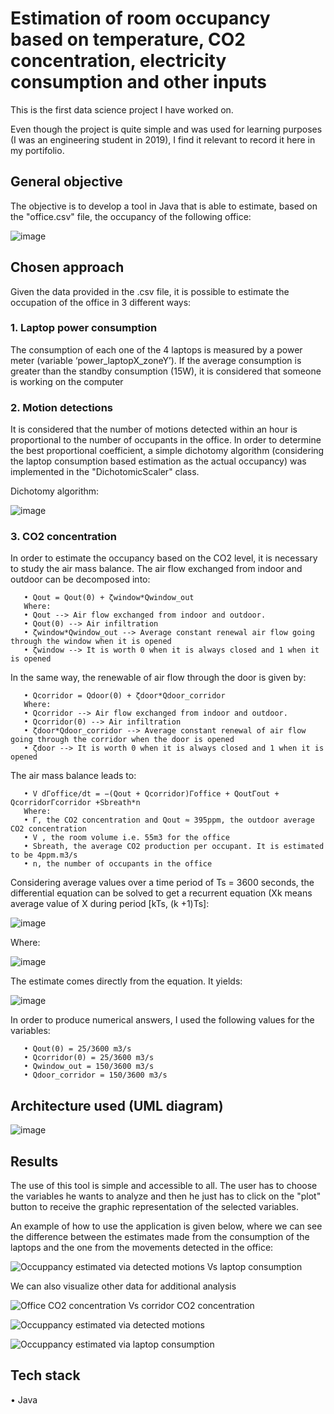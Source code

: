 # Estimation of room occupancy based on temperature, CO2 concentration, electricity consumption and other inputs

This is the first data science project I have worked on. 

Even though the project is quite simple and was used for learning purposes (I was an engineering student in 2019), I find it relevant to record it here in my portifolio.

## General objective

The objective is to develop a tool in Java that is able to estimate, based on the "office.csv" file, the occupancy of the following office:

![image](https://user-images.githubusercontent.com/49452402/139596994-101fa9d1-5486-4ad3-b401-18aae12d03d6.png)

## Chosen approach

Given the data provided in the .csv file, it is possible to estimate the occupation of the office in 3 different ways:

### 1. Laptop power consumption
The consumption of each one of the 4 laptops is measured by a power meter (variable ‘power_laptopX_zoneY’). If the average consumption is greater than the standby consumption (15W), it is considered that someone is working on the computer
      
### 2. Motion detections
It is considered that the number of motions detected within an hour is proportional to the number of occupants in the office. In order to determine the best proportional coefficient, a simple dichotomy algorithm (considering the laptop consumption based estimation as the actual occupancy) was implemented in the "DichotomicScaler" class.

<p>Dichotomy algorithm:</p>

![image](https://user-images.githubusercontent.com/49452402/139597896-ea42ce53-ac92-48b7-97c2-e9db23d03f0c.png) 

### 3. CO2 concentration
In order to estimate the occupancy based on the CO2 level, it is necessary to study the air mass balance. The air flow exchanged from indoor and outdoor can be decomposed into:
       
       • Qout = Qout(0) + ζwindow*Qwindow_out
       Where:
       • Qout --> Air flow exchanged from indoor and outdoor.
       • Qout(0) --> Air infiltration
       • ζwindow*Qwindow_out --> Average constant renewal air flow going through the window when it is opened
       • ζwindow --> It is worth 0 when it is always closed and 1 when it is opened

In the same way, the renewable of air flow through the door is given by:

       • Qcorridor = Qdoor(0) + ζdoor*Qdoor_corridor
       Where:
       • Qcorridor --> Air flow exchanged from indoor and outdoor.
       • Qcorridor(0) --> Air infiltration
       • ζdoor*Qdoor_corridor --> Average constant renewal of air flow going through the corridor when the door is opened
       • ζdoor --> It is worth 0 when it is always closed and 1 when it is opened

The air mass balance leads to:

       • V dΓoffice/dt = −(Qout + Qcorridor)Γoffice + QoutΓout + QcorridorΓcorridor +Sbreath*n
       Where:
       • Γ, the CO2 concentration and Qout ≈ 395ppm, the outdoor average CO2 concentration
       • V , the room volume i.e. 55m3 for the office
       • Sbreath, the average CO2 production per occupant. It is estimated to be 4ppm.m3/s
       • n, the number of occupants in the office

<p>Considering average values over a time period of Ts = 3600 seconds, the differential equation can be solved to get a recurrent equation (Xk means average value of X during period [kTs, (k +1)Ts]:</p> 

![image](https://user-images.githubusercontent.com/49452402/139601293-f9030b13-5367-4cf1-8b6d-2b6353bd8edc.png)

<p>Where:</p> 

![image](https://user-images.githubusercontent.com/49452402/139601301-93264c0b-a555-46f6-ad87-04966f63e21d.png)

<p>The estimate comes directly from the equation. It yields:</p>

![image](https://user-images.githubusercontent.com/49452402/139601354-fc2579a3-b296-4ade-8154-a16a6803a138.png)

In order to produce numerical answers, I used the following values for the variables:

       • Qout(0) = 25/3600 m3/s
       • Qcorridor(0) = 25/3600 m3/s
       • Qwindow_out = 150/3600 m3/s
       • Qdoor_corridor = 150/3600 m3/s
 
## Architecture used (UML diagram)

![image](https://user-images.githubusercontent.com/49452402/139602362-38e0f680-5335-420b-ac93-03f0feef9acd.png)


## Results

The use of this tool is simple and accessible to all. The user has to choose the variables he wants to analyze and then he just has to click on the "plot" button to receive the graphic representation of the selected variables.

An example of how to use the application is given below, where we can see the difference between the estimates made from the consumption of the laptops and the one from the movements detected in the office:

![Occuppancy estimated via detected motions Vs laptop consumption](https://user-images.githubusercontent.com/49452402/139602912-b688f7dd-248d-4832-bc28-5eee76c0c88e.png)

We can also visualize other data for additional analysis 

![Office CO2 concentration Vs corridor CO2 concentration](https://user-images.githubusercontent.com/49452402/139602898-7c5ab33b-cce0-47a0-9375-601720240d45.png)

![Occuppancy estimated via detected motions](https://user-images.githubusercontent.com/49452402/139602885-45e0dad3-4dda-4e8a-b094-603a53530f49.png)

![Occuppancy estimated via laptop consumption](https://user-images.githubusercontent.com/49452402/139602890-107f4670-ea16-4bcf-b095-c30c93fde0f3.png)


## Tech stack

• Java




          
            
